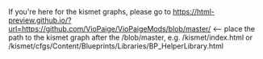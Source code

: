 If you're here for the kismet graphs, please go to https://html-preview.github.io/?url=https://github.com/VioPaige/VioPaigeMods/blob/master/ <-- place the path to the kismet graph after the /blob/master, e.g. /kismet/index.html or /kismet/cfgs/Content/Blueprints/Libraries/BP_HelperLibrary.html
